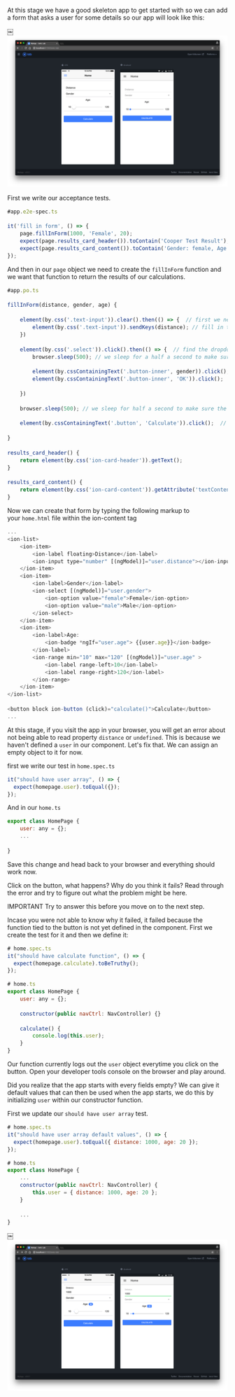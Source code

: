 At this stage we have a good skeleton app to get started with so we can add a form that asks a user for some details so our app will look like this:

￼![Cleaned out not needed pages](/images/cc_app_cleaned.png)

First we write our acceptance tests.

```javascript
#app.e2e-spec.ts

it('fill in form', () => {
	page.fillInForm(1000, 'Female', 20);
	expect(page.results_card_header()).toContain('Cooper Test Result');
	expect(page.results_card_content()).toContain('Gender: female, Age: 20  Result: Poor');
});
```

And then in our `page` object we need to create the `fillInForm` function and we want that function to return the results of our calculations.

```javascript
#app.po.ts

fillInForm(distance, gender, age) {

	element(by.css('.text-input')).clear().then(() => {  // first we need to clear the default value
		element(by.css('.text-input')).sendKeys(distance); // fill in the distance
    }) 
  
	element(by.css('.select')).click().then(() => {  // find the dropdown and click on it
		browser.sleep(500); // we sleep for a half a second to make sure the popup has popped up

		element(by.cssContainingText('.button-inner', gender)).click(); // click the gender option you want
		element(by.cssContainingText('.button-inner', 'OK')).click();  // click the OK button

	})

	browser.sleep(500); // we sleep for half a second to make sure the popup has disappeared

	element(by.cssContainingText('.button', 'Calculate')).click();  // click the calculate button

}

results_card_header() {
	return element(by.css('ion-card-header')).getText();
} 

results_card_content() {
	return element(by.css('ion-card-content')).getAttribute('textContent');
} 
```

Now we can create that form by typing the following markup to your `home.html` file within the ion-content tag

```javascript
...
<ion-list>
	<ion-item>
		<ion-label floating>Distance</ion-label>
		<ion-input type="number" [(ngModel)]="user.distance"></ion-input>
	</ion-item>
	<ion-item>
		<ion-label>Gender</ion-label>
		<ion-select [(ngModel)]="user.gender">
			<ion-option value="female">Female</ion-option>
			<ion-option value="male">Male</ion-option>
		</ion-select>
	</ion-item>
	<ion-item>
		<ion-label>Age:
			<ion-badge *ngIf="user.age"> {{user.age}}</ion-badge>
		</ion-label>
		<ion-range min="10" max="120" [(ngModel)]="user.age" >
			<ion-label range-left>10</ion-label>
			<ion-label range-right>120</ion-label>
		</ion-range>
	</ion-item>
</ion-list>

<button block ion-button (click)="calculate()">Calculate</button>
...
```

At this stage, if you visit the app in your browser, you will get an error about not being able to read property `distance` or `undefined`. This is because we haven't defined a `user` in our component. Let's fix that. We can assign an empty object to it for now.

first we write our test in `home.spec.ts`

```javascript
it("should have user array", () => {
  expect(homepage.user).toEqual({});
});
```

And in our `home.ts`

```javascript
export class HomePage {
	user: any = {};
	...

}
```

Save this change and head back to your browser and everything should work now.

Click on the button, what happens? Why do you think it fails? Read through the error and try to figure out what the problem might be here.

IMPORTANT Try to answer this before you move on to the next step.

Incase you were not able to know why it failed, it failed because the function tied to the button is not yet defined in the component. First we create the test for it and then we define it:

```javascript
# home.spec.ts
it("should have calculate function", () => {
  expect(homepage.calculate).toBeTruthy();
});
```

```javascript
# home.ts
export class HomePage {
	user: any = {};

	constructor(public navCtrl: NavController) {}

	calculate() {
		console.log(this.user);
	}
}
```

Our function currently logs out the `user` object everytime you click on the button. Open your developer tools console on the browser and play around.

Did you realize that the app starts with every fields empty? We can give it default values that can then be used when the app starts, we do this by initializing `user` within our constructor function.

First we update our `should have user array` test.

```javascript
# home.spec.ts
it("should have user array default values", () => {
  expect(homepage.user).toEqual({ distance: 1000, age: 20 });
});
```

```javascript
# home.ts
export class HomePage {
	...
	constructor(public navCtrl: NavController) {
		this.user = { distance: 1000, age: 20 };
	}

	...
}
```

￼![cooper initial values](/images/cooper-intial-values.png)

